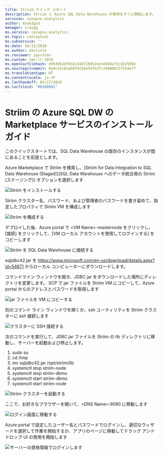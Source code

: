 ```yaml
---
title: Striim クイック スタート
description: Striim と Azure SQL Data Warehouse の使用をすぐに開始します。
services: synapse-analytics
author: mlee3gsd
manager: craigg
ms.service: synapse-analytics
ms.topic: conceptual
ms.subservice: ''
ms.date: 10/12/2018
ms.author: martinle
ms.reviewer: igorstan
ms.custom: seo-lt-2019
ms.openlocfilehash: e963d62df8d2c416726852ee3d46daf1cd22936e
ms.sourcegitcommit: 8a9c54c82ab8f922be54fb2fcfd880815f25de77
ms.translationtype: HT
ms.contentlocale: ja-JP
ms.lasthandoff: 03/27/2020
ms.locfileid: "80349941"
---
```

# <a name="striim-azure-sql-dw-marketplace-offering-install-guide"></a>Striim の Azure SQL DW の Marketplace サービスのインストール ガイド

このクイックスタートでは、SQL Data Warehouse の既存のインスタンスが既にあることを前提とします。

Azure Marketplace で Striim を検索し、[Striim for Data Integration to SQL Data Warehouse (Staged)]\(SQL Data Warehouse へのデータ統合用の Striim (ステージング)) オプションを選択します 

![Striim をインストールする][install]

Striim クラスター名、パスワード、および管理者のパスワードを書き留めて、指定したプロパティで Striim VM を構成します

![Striim を構成する][configure]

デプロイした後、Azure portal で \<VM Name>-masternode をクリックし、[接続] をクリックして、[VM ローカル アカウントを使用してログインする] をコピーします 

![Striim を SQL Data Warehouse に接続する][connect]

sqljdbc42.jar を <https://www.microsoft.com/en-us/download/details.aspx?id=54671> からローカル コンピューターにダウンロードします。 

コマンドライン ウィンドウを開き、JDBC jar をダウンロードした場所にディレクトリを変更します。 SCP で jar ファイルを Striim VM にコピーして、Azure portal からのアドレスとパスワードを取得します

![jar ファイルを VM にコピーする][copy-jar]

別のコマンド ライン ウィンドウを開くか、ssh ユーティリティを Striim クラスターに ssh 接続します

![クラスターに SSH 接続する][ssh]

次のコマンドを実行して、JDBC jar ファイルを Striim の lib ディレクトリに移動し、サーバーを起動および停止します。

   1. sudo su
   2. cd /tmp
   3. mv sqljdbc42.jar /opt/striim/lib
   4. systemctl stop striim-node
   5. systemctl stop striim-dbms
   6. systemctl start striim-dbms
   7. systemctl start striim-node

![Striim クラスターを起動する][start-striim]

ここで、お好きなブラウザーを開いて、\<DNS Name>:9080 に移動します

![ログイン画面に移動する][navigate]

Azure portal で設定したユーザー名とパスワードでログインし、適切なウィザードを選択して作業を開始するか、アプリのページに移動してドラッグ アンド ドロップ UI の使用を開始します

![サーバーの資格情報でログインします][login]



[install]: ./media/striim-quickstart/install.png
[configure]: ./media/striim-quickstart/configure.png
[connect]:./media/striim-quickstart/connect.png
[copy-jar]:./media/striim-quickstart/copy-jar.png
[ssh]:./media/striim-quickstart/ssh.png
[start-striim]:./media/striim-quickstart/start-striim.png
[navigate]:./media/striim-quickstart/navigate.png
[login]:./media/striim-quickstart/login.png
